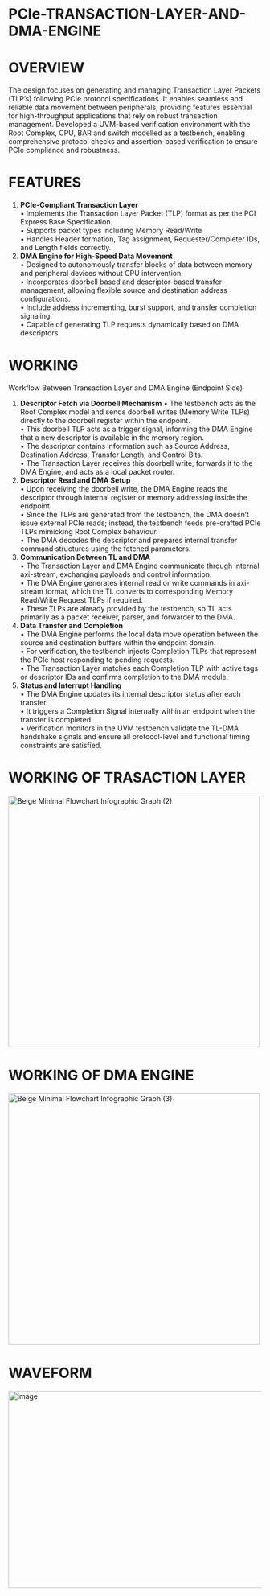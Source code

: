 # PCIe-TRANSACTION-LAYER-AND-DMA-ENGINE  
# OVERVIEW  
The design focuses on generating and managing Transaction Layer Packets (TLP’s) following PCIe protocol specifications. It enables seamless and reliable data movement between peripherals, providing features essential for high-throughput applications that rely on robust transaction management. Developed a UVM-based verification environment with the Root Complex, CPU, BAR and switch modelled as a testbench, enabling comprehensive protocol checks and assertion-based verification to ensure PCIe compliance and robustness.  

# FEATURES

1. **PCIe-Compliant Transaction Layer**  
•	Implements the Transaction Layer Packet (TLP) format as per the PCI Express Base Specification.  
•	Supports packet types including Memory Read/Write  
•	Handles Header formation, Tag assignment, Requester/Completer IDs, and Length fields correctly.  
2. **DMA Engine for High-Speed Data Movement**  
•	Designed to autonomously transfer blocks of data between memory and peripheral devices without CPU intervention.  
•	Incorporates doorbell based and descriptor-based transfer management, allowing flexible source and destination address configurations.  
•	Include address incrementing, burst support, and transfer completion signaling.  
•	Capable of generating TLP requests dynamically based on DMA descriptors.

# WORKING  
Workflow Between Transaction Layer and DMA Engine (Endpoint Side)  
1. **Descriptor Fetch via Doorbell Mechanism**
•	The testbench acts as the Root Complex model and sends doorbell writes (Memory Write TLPs) directly to the doorbell register within the endpoint.  
•	This doorbell TLP acts as a trigger signal, informing the DMA Engine that a new descriptor is available in the memory region.  
•	The descriptor contains information such as Source Address, Destination Address, Transfer Length, and Control Bits.  
•	The Transaction Layer receives this doorbell write, forwards it to the DMA Engine, and acts as a local packet router.  
2. **Descriptor Read and DMA Setup**  
•	Upon receiving the doorbell write, the DMA Engine reads the descriptor through internal register or memory addressing inside the endpoint.  
•	Since the TLPs are generated from the testbench, the DMA doesn’t issue external PCIe reads; instead, the testbench feeds pre-crafted PCIe TLPs mimicking Root Complex behaviour.  
•	The DMA decodes the descriptor and prepares internal transfer command structures using the fetched parameters.  
3. **Communication Between TL and DMA**  
•	The Transaction Layer and DMA Engine communicate through internal axi-stream, exchanging payloads and control information.  
•	The DMA Engine generates internal read or write commands in axi-stream format, which the TL converts to corresponding Memory Read/Write Request TLPs if required.  
•	These TLPs are already provided by the testbench, so TL acts primarily as a packet receiver, parser, and forwarder to the DMA.  
4. **Data Transfer and Completion**  
•	The DMA Engine performs the local data move operation between the source and destination buffers within the endpoint domain.  
•	For verification, the testbench injects Completion TLPs that represent the PCIe host responding to pending requests.  
•	The Transaction Layer matches each Completion TLP with active tags or descriptor IDs and confirms completion to the DMA module.  
5. **Status and Interrupt Handling**  
•	The DMA Engine updates its internal descriptor status after each transfer.   
•	It triggers a Completion Signal internally within an endpoint when the transfer is completed.  
•	Verification monitors in the UVM testbench validate the TL-DMA handshake signals and ensure all protocol-level and functional timing constraints are satisfied.

 # WORKING OF TRASACTION LAYER  
 <img width="500" height="500" alt="Beige Minimal Flowchart Infographic Graph (2)" src="https://github.com/user-attachments/assets/75ff5649-71f1-4323-87b9-996caef07dd7" />

 # WORKING OF DMA ENGINE  
 <img width="500" height="500" alt="Beige Minimal Flowchart Infographic Graph (3)" src="https://github.com/user-attachments/assets/6547fac8-8759-416f-9b12-965ff84f197b" />  

 # WAVEFORM  
 <img width="940" height="392" alt="image" src="https://github.com/user-attachments/assets/1492dc1b-343f-4250-80f4-256b3663b277" />

 





